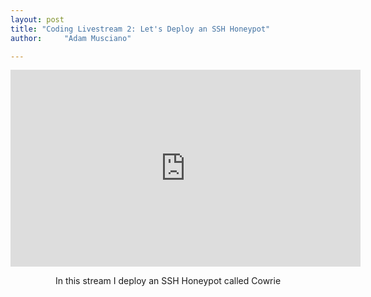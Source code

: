 ```yaml
---
layout: post
title: "Coding Livestream 2: Let's Deploy an SSH Honeypot"
author:     "Adam Musciano"

---
```



<div style="text-align:center;">
<iframe width="560" height="315" src="https://www.youtube.com/embed/Xf9g7npdHAY" frameborder="0" allow="accelerometer; autoplay; encrypted-media; gyroscope; picture-in-picture" allowfullscreen></iframe>
  <p>In this stream I deploy an SSH Honeypot called Cowrie</p>
</div>
